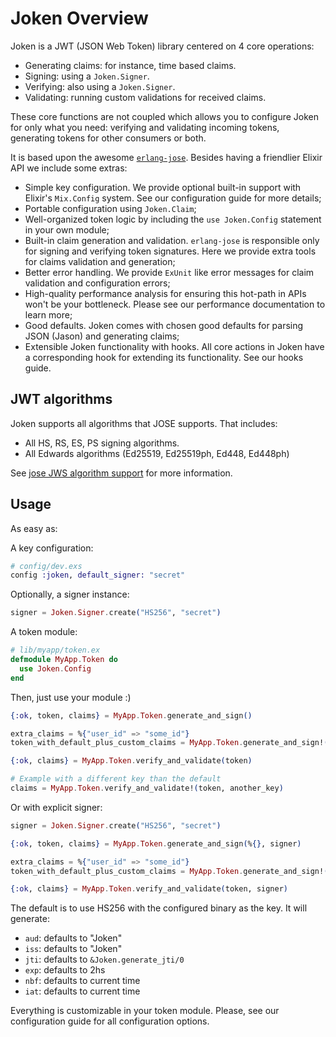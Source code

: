 # Joken Overview

Joken is a JWT (JSON Web Token) library centered on 4 core operations:

  - Generating claims: for instance, time based claims.
  - Signing: using a `Joken.Signer`.
  - Verifying: also using a `Joken.Signer`.
  - Validating: running custom validations for received claims.

These core functions are not coupled which allows you to configure Joken for only what you need: verifying and validating incoming tokens, generating tokens for other consumers or both.

It is based upon the awesome [`erlang-jose`](https://github.com/potatosalad/erlang-jose/). Besides having a friendlier Elixir API we include some extras:

  - Simple key configuration. We provide optional built-in support with Elixir's `Mix.Config` system. See our configuration guide for more details;
  - Portable configuration using `Joken.Claim`;
  - Well-organized token logic by including the `use Joken.Config` statement in your own module;
  - Built-in claim generation and validation. `erlang-jose` is responsible only for signing and verifying token signatures. Here we provide extra tools for claims validation and generation;
  - Better error handling. We provide `ExUnit` like error messages for claim validation and configuration errors;
  - High-quality performance analysis for ensuring this hot-path in APIs won't be your bottleneck. Please see our performance documentation to learn more;
  - Good defaults. Joken comes with chosen good defaults for parsing JSON (Jason) and generating claims;
  - Extensible Joken functionality with hooks. All core actions in Joken have a corresponding hook for extending its functionality. See our hooks guide.

## JWT algorithms

Joken supports all algorithms that JOSE supports. That includes:

  - All HS, RS, ES, PS signing algorithms.
  - All Edwards algorithms (Ed25519, Ed25519ph, Ed448, Ed448ph)

See [jose JWS algorithm support](https://github.com/potatosalad/erlang-jose#json-web-signature-jws-rfc-7515) for more information.

## Usage

As easy as:

A key configuration:

``` elixir
# config/dev.exs
config :joken, default_signer: "secret"
```

Optionally, a signer instance:

``` elixir
signer = Joken.Signer.create("HS256", "secret")
```

A token module:

``` elixir
# lib/myapp/token.ex
defmodule MyApp.Token do
  use Joken.Config
end
```

Then, just use your module :)

``` elixir
{:ok, token, claims} = MyApp.Token.generate_and_sign()

extra_claims = %{"user_id" => "some_id"}
token_with_default_plus_custom_claims = MyApp.Token.generate_and_sign!(extra_claims)

{:ok, claims} = MyApp.Token.verify_and_validate(token)

# Example with a different key than the default
claims = MyApp.Token.verify_and_validate!(token, another_key)
```

Or with explicit signer:

``` elixir
signer = Joken.Signer.create("HS256", "secret")

{:ok, token, claims} = MyApp.Token.generate_and_sign(%{}, signer)

extra_claims = %{"user_id" => "some_id"}
token_with_default_plus_custom_claims = MyApp.Token.generate_and_sign!(extra_claims, signer)

{:ok, claims} = MyApp.Token.verify_and_validate(token, signer)
```

The default is to use HS256 with the configured binary as the key. It will generate:

- `aud`: defaults to "Joken"
- `iss`: defaults to "Joken"
- `jti`: defaults to `&Joken.generate_jti/0`
- `exp`: defaults to 2hs
- `nbf`: defaults to current time
- `iat`: defaults to current time

Everything is customizable in your token module. Please, see our configuration guide for all configuration options.
